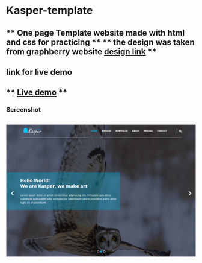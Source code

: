 # Kasper-template
 ** One page Template website made with html and css for practicing **
** the design was taken from graphberry website [design link](https://www.graphberry.com/item/kasper-one-page-creative-html-theme) **
--
## link for live demo
** [Live demo]() **
--
### Screenshot
![screenshot](Screenshot.png)
--
